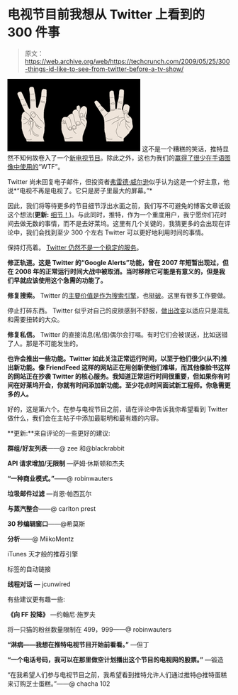 # 电视节目前我想从 Twitter 上看到的 300 件事

> 原文：<https://web.archive.org/web/https://techcrunch.com/2009/05/25/300-things-id-like-to-see-from-twitter-before-a-tv-show/>

[![](img/036e44c1ccfab864f4490804df40cc72.png)](https://web.archive.org/web/20230223123029/http://anglee.org/proj/ASL/ASL.jpg) 这不是一个糟糕的笑话，推特显然不知何故卷入了一个[新电视节目](https://web.archive.org/web/20230223123029/https://techcrunch.com/2009/05/25/twitter-heads-to-hollywood-plans-to-develop-tv-show/)。除此之外，这也为我们的[赢得了很少在手语图像中使用的](https://web.archive.org/web/20230223123029/https://techcrunch.com/2008/06/14/hey-microsoft-how-bout-we-do-that-first-deal-you-offered/)“WTF”。

Twitter 尚未回复电子邮件，但投资者[弗雷德·威尔逊](https://web.archive.org/web/20230223123029/http://www.crunchbase.com/person/fred-wilson)似乎认为这是一个好主意，他说*“电视不再是电视了。它只是房子里最大的屏幕。”*

因此，我们将等待更多的节目细节浮出水面之前，我们写不可避免的博客文章诋毁这个想法(**更新:** [细节！](https://web.archive.org/web/20230223123029/http://blog.twitter.com/2009/05/twitter-goes-hollywood.html))。与此同时，推特，作为一个重度用户，我宁愿你们花时间去做无数的事情，而不是去好莱坞。这里有几个关键的，我猜更多的会出现在评论中，我们会找到至少 300 个左右 Twitter 可以更好地利用时间的事情。

保持灯亮着。 [Twitter 仍然不是一个稳定的服务](https://web.archive.org/web/20230223123029/https://techcrunch.com/2009/05/08/twitter-and-friendfeed-battle-for-downtime-scobles-head-explodes/)。

**修正轨道。这是 Twitter 的“Google Alerts”功能，曾在 2007 年短暂出现过，但在 2008 年的正常运行时间大战中被取消。当时移除它可能是有意义的，但是我们早就应该使用这个急需的功能了。**

**修复搜索。** Twitter 的[主要价值是作为搜索引擎](https://web.archive.org/web/20230223123029/https://techcrunch.com/2009/03/05/its-time-to-start-thinking-of-twitter-as-a-search-engine/)，也挺[破](https://web.archive.org/web/20230223123029/http://www.louisgray.com/live/2009/05/twitter-search-engine-is-very-very.html)。这里有很多工作要做。

停止打碎东西。 Twitter 似乎对自己的皮肤感到不舒服，[做出改变](https://web.archive.org/web/20230223123029/https://techcrunch.com/2009/05/12/twitter-decides-were-not-smart-enough-for-replies-changes-them-again/)以适应只是混乱和需要扭转的大众。

**修复私信。** Twitter 的直接消息(私信)偶尔会打嗝。有时它们会被误送，比如送错了人。那是不可能发生的。

**也许会推出一些功能。Twitter 如此关注正常运行时间，以至于他们很少(从不)推出新功能。像 FriendFeed 这样的网站正在用创新使他们难堪，而其他像脸书这样的网站正在抄袭 Twitter 的核心服务。我知道正常运行时间很重要，但如果你有时间在好莱坞开会，你就有时间添加新功能。至少花点时间面试新工程师。你急需更多的人。**

好的，这是第六个。在参与电视节目之前，请在评论中告诉我你希望看到 Twitter 做什么，我们会在主帖子中添加最聪明和最有趣的内容。

**更新:**来自评论的一些更好的建议:

**群组/好友列表**——@ zee 和@blackrabbit

**API 请求增加/无限制** —萨姆·休斯顿和杰夫

**“一种商业模式。”**——@ robinwauters

**垃圾邮件过滤** —肖恩·帕西瓦尔

**与蒸汽整合**——@ carlton prest

**30 秒编辑窗口**——@希莫斯

**分析**——@ MiikoMentz

iTunes 天才般的推荐引擎

标签的自动链接

**线程对话** — jcunwired

有些建议更有趣一些:

**《向 FF 投降》** —约翰尼·施罗夫

将一只猫的粉丝数量限制在 499，999——@ robinwauters

**“淋病——我想在推特电视节目开始前看看。”** —但丁

**“一个电话号码，我可以在那里做空计划播出这个节目的电视网的股票。”** —锻造

“在我希望人们参与电视节目之前，我希望看到推特允许人们通过推特@推特蛋糕来订购芝士蛋糕。”——@ chacha 102